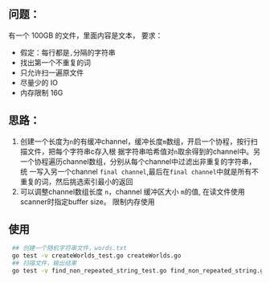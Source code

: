问题：
-------
有一个 100GB 的文件，里面内容是文本， 要求：
+ 假定：每行都是`,`分隔的字符串
+ 找出第一个不重复的词
+ 只允许扫一遍原文件
+ 尽量少的 IO
+ 内存限制 16G

思路：
--------
 1. 创建一个长度为`n`的有缓冲channel，缓冲长度`m`数组，开启一个协程，按行扫描文件，把每个字符串c存入根
据字符串哈希值对`n`取余得到的channel中。另一个协程遍历channel数组，分别从每个channel中过滤出非重复的字符串，统
 一写入另一个channel `final channel`,最后在`final channel`中就是所有不重复的词，然后挑选索引最小的返回
 2. 可以调整channel数组长度 `n`，channel 缓冲区大小 `m`的值, 在读文件使用scanner时指定buffer size。
 限制内存使用
 
 使用
 -------
 ```bash                             
  ## 创建一个随机字符串文件，words.txt
  go test -v createWorlds_test.go createWorlds.go  
  ## 扫描文件，输出结果
  go test -v find_non_repeated_string_test.go find_non_repeated_string.go 
 ```

